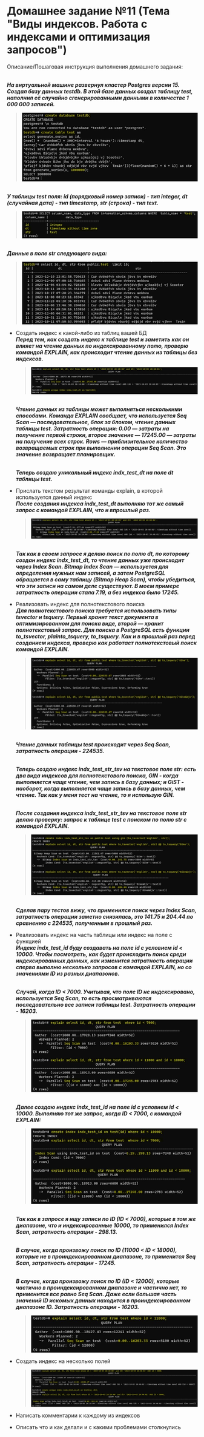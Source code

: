 # Домашнее задание №11 (Тема "Виды индексов. Работа с индексами и оптимизация запросов")

Описание/Пошаговая инструкция выполнения домашнего задания:

  <br>__*На виртуальной машине развернул кластер Postgres версии 15. Создал базу данных testdb. В этой базе данных создал таблицу test, наполнил её случайно сгенерированными данными в количестве 1 000 000 записей.*__
  > <img src="pic/0_1.JPG" align="center" />
  <br>__*У таблицы test поля: id (порядковый номер записи) - тип integer, dt (случайная дата) - тип timestamp, str (строка) - тип text.*__
  > <img src="pic/0_2.JPG" align="center" />
  <br>__*Данные в поле str следующего вида:*__
  > <img src="pic/0_3.JPG" align="center" />

* Создать индекс к какой-либо из таблиц вашей БД
  <br>__*Перед тем, как создать индекс к таблице test и заметить как он влияет на чтение данных по индексированному полю, проверю командой EXPLAIN, как происходит чтение данных из таблицы без индексов.*__
  > <img src="pic/1_1.JPG" align="center" />
  <br>__*Чтение данных из таблицы может выполняться несколькими способами. Команда EXPLAIN сообщает, что используется Seq Scan — последовательное, блок за блоком, чтение данных таблицы test. Затратность операции: 0.00 — затраты на получение первой строки, второе значение — 17245.00 — затраты на получение всех строк. Rows — приблизительное количество возвращаемых строк при выполнении операции Seq Scan. Это значение возвращает планировщик.*__
  
   <br>__*Теперь создаю уникальный индекс indx_test_dt на поле dt таблицы test.*__
  
* Прислать текстом результат команды explain, в которой используется данный индекс
  <br>__*После создания индекса indx_test_dt выполняю тот же самый запрос с командой EXPLAIN, что и впрошлый раз.*__
  > <img src="pic/2_1.JPG" align="center" />
  <br>__*Так как в своем запросе я делаю поиск по полю dt, по которому создан индекс indx_test_dt, то чтение данных уже происходит через Index Scan. Bitmap Index Scan — используется для определения нужных нам записей, а затем PostgreSQL обращается в саму таблицу (Bitmap Heap Scan), чтобы убедиться, что эти записи на самом деле существуют. В моем примере затратность операции стала 7.19, а без индекса было 17245.*__
  
* Реализовать индекс для полнотекстового поиска
  <br>__*Для полнотекстового поиска требуется использовать типы tsvector и tsquery. Первый хранит текст документа в оптимизированном для поиска виде, второй — хранит полнотекстовый запрос. Для поиска в PostgreSQL есть функции to_tsvector, plainto_tsquery, to_tsquery. Как и в прошлый раз перед созданием индекса, проверю как работает полнотекстовый поиск командой EXPLAIN.*__
  > <img src="pic/3_1.JPG" align="center" />
  
  <br>__*Чтение данных таблицы test происходит через Seq Scan, затратность операции - 224535.*__
  
  <br>__*Теперь создаю индекс indx_test_str_tsv на текстовое поле str: есть два вида индексов для полнотекстового поиска, GIN - когда выполняется чаще чтение, чем запись в базу данных; и GiST - наоборот, когда выполняется чаще запись в базу данных, чем чтение. Так как у меня тест на чтение, то я использую GIN.*__
  
  <br>__*После создания индекса indx_test_str_tsv на текстовое поле str делаю проверку: запрос к таблице test с поиском по полю str с командой EXPLAIN.*__
  > <img src="pic/3_2.JPG" align="center" />
  <br>__*Сделав пару тестов вижу, что применился поиск через Index Scan, затратность операции заметно снизилась, это 141.75 и 204.44 по сравнению с 224535, полученным в прошлый раз.*__
  
* Реализовать индекс на часть таблицы или индекс на поле с функцией
  <br>__*Индекс indx_test_id буду создавать на поле id с условием id < 10000. Чтобы посмотреть, как будет происходить поиск среди индексированных данных, как изменится затратность операции сперва выполню несколько запросов с командой EXPLAIN, но со значениями ID из разных диапазонов.*__

  <br>__*Случай, когда ID < 7000. Учитывая, что поле ID не индексировано, используется Seq Scan, то есть просматриваются последовательно все записи таблицы test. Затратность операции - 16203.*__
  > <img src="pic/4_1.JPG" align="center" />
  <br>__*Далее создаю индекс indx_test_id на поле id с условием id < 10000. Выполняю тот же запрос, когда ID < 7000, с командой EXPLAIN:*__
  > <img src="pic/4_2.JPG" align="center" />
  <br>__*Так как в запросе я ищу записи по ID (ID < 7000), которые в том же диапазоне, что и индексированные 10000, то применился Index Scan, затратность операции - 298.13.*__
  
  <br>__*В случае, когда произвожу поиск по ID (11000 < ID < 18000), которые не в проиндексированном диапазоне, то применится Seq Scan, затратность операции - 17245.*__

   <br>__*В случае, когда произвожу поиск по ID (ID < 12000), которые частично в проиндексированном диапазоне и частично нет, то применится все равно Seq Scan. Даже если большая часть значений ID искомых данных находится в проиндексированном диапазоне ID. Затратность операции - 16203.*__
  > <img src="pic/4_3.JPG" align="center" />

* Создать индекс на несколько полей
  > <img src="pic/5_1.JPG" align="center" />
  > <img src="pic/5_2.JPG" align="center" />
* Написать комментарии к каждому из индексов
* Описать что и как делали и с какими проблемами столкнулись

  
